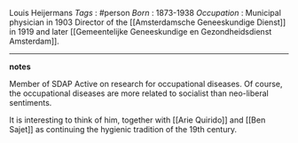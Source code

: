 Louis Heijermans
*Tags* : #person 
*Born* : 1873-1938
*Occupation* : Municipal physician in 1903 Director of the [[Amsterdamsche Geneeskundige Dienst]] in 1919 and later [[Gemeentelijke Geneeskundige en Gezondheidsdienst Amsterdam]].

---
**notes**

Member of SDAP
Active on research for occupational diseases. Of course, the occupational diseases are more related to socialist than neo-liberal sentiments.

It is interesting to think of him, together with [[Arie Quirido]] and [[Ben Sajet]] as continuing the hygienic tradition of the 19th century.